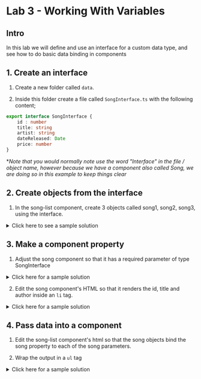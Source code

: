 # Lab 3 - Working With Variables

## Intro

In this lab we will define and use an interface for a custom data type, and see how to do basic data binding in components

## 1. Create an interface

1. Create a new folder called `data`.

2. Inside this folder create a file called `SongInterface.ts` with the following content;
 
```typescript
export interface SongInterface {
    id : number
    title: string
    artist: string
    dateReleased: Date
    price: number
}
```

**Note that you would normally note use the word "Interface" in the file / object name, however because we have a component also called Song, we are doing so in this example to keep things clear*

## 2. Create objects from the interface

1. In the song-list component, create 3 objects called song1, song2, song3, using the interface.

<details>
<summary>
Click here to see a sample solution
</summary>

```typescript
export class SongListComponent {
    song1 : SongInterface = {id: 1, title:"Billie Jean", artist: "Michael Jackson", dateReleased: new Date(1983,1,2), price: 10.99};

    song2 : SongInterface = {id: 2, title:"I don't wanna miss a thing", artist: "Aerosmith", dateReleased: new Date(1998,5,2), price: 9.99};

    song3 : SongInterface = {id: 3, title:"My heart will go on", artist: "Celine Dion", dateReleased: new Date(1997,11,19), price: 7.99};

}
```
</details>

## 3. Make a component property

1. Adjust the song component so that it has a required parameter of type SongInterface

<details>
<summary>
Click here for a sample solution
</summary>

```typescript
export class SongComponent {
  @Input({required: true}) song!: SongInterface;

}
```
</details>


2. Edit the song component's HTML so that it renders the id, title and author inside an `li` tag.

<details>
<summary>
Click here for a sample solution
</summary>

```html
<li> 
    ID: {{song.id}}  TITLE: {{song.title}}  ARTIST: {{song.artist}}
</li>
```
</details>

## 4. Pass data into a component

1. Edit the song-list component's html so that the song objects bind the song property to each of the song parameters.

2. Wrap the output in a `ul` tag

<details>
<summary>
Click here for a sample solution
</summary>

```html
<ul>
    <app-song [song]="song1"></app-song>
    <app-song [song]="song2"></app-song>
    <app-song [song]="song3"></app-song>
</ul>
```
</details>